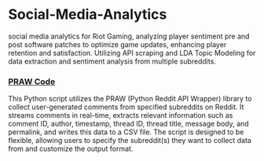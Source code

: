 # Social-Media-Analytics

social media analytics for Riot Gaming, analyzing player sentiment pre and post software patches to optimize game updates, enhancing player retention and satisfaction. Utilizing API scraping and LDA Topic Modeling for data extraction and sentiment analysis from multiple subreddits.

### [PRAW Code](https://github.com/saisadhan/Social-Media-Analytics/blob/d0b7455c04de8599c844df9d40d5fcfa6a5ed1ae/PRAW%20(Python%20Reddit%20API%20Wrapper)%20Code.ipynb)
 This Python script utilizes the PRAW (Python Reddit API Wrapper) library to collect user-generated comments from specified subreddits on Reddit. It streams comments in real-time, extracts relevant information such as comment ID, author, timestamp, thread ID, thread title, message body, and permalink, and writes this data to a CSV file. The script is designed to be flexible, allowing users to specify the subreddit(s) they want to collect data from and customize the output format.
